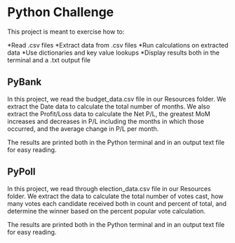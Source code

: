 # Python Challenge

This project is meant to exercise how to:

*Read .csv files
*Extract data from .csv files
*Run calculations on extracted data
*Use dictionaries and key value lookups
*Display results both in the terminal and a .txt output file


## PyBank

In this project, we read the budget_data.csv file in our Resources folder.  We extract the Date data to calculate the total number of months.  We also extract the Profit/Loss data to calculate the Net P/L, the greatest MoM increases and decreases in P/L including the months in which those occurred, and the average change in P/L per month.

The results are printed both in the Python terminal and in an output text file for easy reading.


## PyPoll

In this project, we read through election_data.csv file in our Resources folder.  We extract the data to calculate the total number of votes cast, how many votes each candidate received both in count and percent of total, and determine the winner based on the percent popular vote calculation.

The results are printed both in the Python terminal and in an output text file for easy reading.